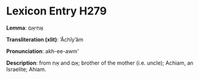 # Lexicon Entry H279

**Lemma**: אֲחִיאָם

**Transliteration (xlit)**: ʼĂchîyʼâm

**Pronunciation**: akh-ee-awm'

**Description**:
from אָח and אֵם; brother of the mother (i.e. uncle); Achiam, an Israelite; Ahiam.
